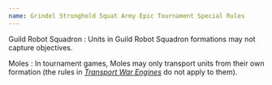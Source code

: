 ```yaml
---
name: Grindel Stronghold Squat Army Epic Tournament Special Rules
---
```

Guild Robot Squadron
: Units in Guild Robot Squadron formations may not capture objectives.

Moles
: In tournament games, Moles may only transport units from their own formation (the rules in [_Transport War Engines_](/tournament-pack/#transport-war-engines) do not apply to them).

